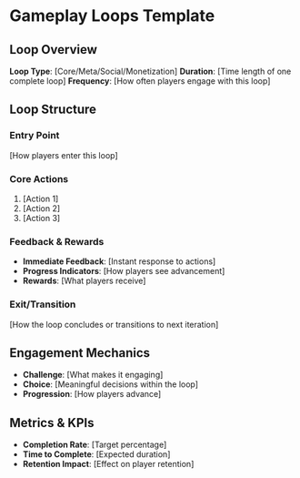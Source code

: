 # Gameplay Loops Template

## Loop Overview

**Loop Type**: [Core/Meta/Social/Monetization]
**Duration**: [Time length of one complete loop]
**Frequency**: [How often players engage with this loop]

## Loop Structure

### Entry Point

[How players enter this loop]

### Core Actions

1. [Action 1]
2. [Action 2]
3. [Action 3]

### Feedback & Rewards

- **Immediate Feedback**: [Instant response to actions]
- **Progress Indicators**: [How players see advancement]
- **Rewards**: [What players receive]

### Exit/Transition

[How the loop concludes or transitions to next iteration]

## Engagement Mechanics

- **Challenge**: [What makes it engaging]
- **Choice**: [Meaningful decisions within the loop]
- **Progression**: [How players advance]

## Metrics & KPIs

- **Completion Rate**: [Target percentage]
- **Time to Complete**: [Expected duration]
- **Retention Impact**: [Effect on player retention]
